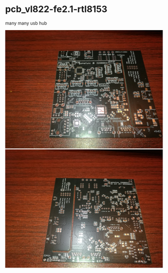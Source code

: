 # pcb_vl822-fe2.1-rtl8153
many many usb hub 




![image](https://raw.githubusercontent.com/gamefunc/pcb_vl822-fe2.1-rtl8153/main/empty+.jpg)
![image](https://raw.githubusercontent.com/gamefunc/pcb_vl822-fe2.1-rtl8153/main/empty-.jpg)
